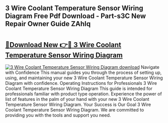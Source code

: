 ## 3 Wire Coolant Temperature Sensor Wiring Diagram Free Pdf Download - Part-s3C New Repair Owner Guide ZAhIq

# <h2><a href="http://dflreeq.blite.top/?on=3+Wire+Coolant+Temperature+Sensor+Wiring+Diagram">🔗Download New 👉🔴 3 Wire Coolant Temperature Sensor Wiring Diagram</a></h2>

[![3 Wire Coolant Temperature Sensor Wiring Diagram download](https://i.imgur.com/lujVjoI.png)](http://dflreeq.blite.top/?on=3+Wire+Coolant+Temperature+Sensor+Wiring+Diagram)
Navigate with Confidence This manual guides you through the process of setting up, using, and maintaining your new 3 Wire Coolant Temperature Sensor Wiring Diagram with confidence. Operating Instructions for Professionals 3 Wire Coolant Temperature Sensor Wiring Diagram This guide is intended for professionals familiar with product type operation. Experience the power of list of features in the palm of your hand with your new 3 Wire Coolant Temperature Sensor Wiring Diagram. Your Success is Our Goal 3 Wire Coolant Temperature Sensor Wiring Diagram. We are committed to providing you with the tools and support you need.
